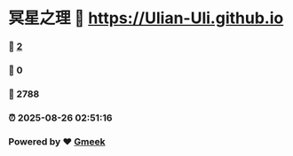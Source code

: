 # 冥星之理 :link: https://Ulian-Uli.github.io 
### :page_facing_up: [2](https://Ulian-Uli.github.io/tag.html) 
### :speech_balloon: 0 
### :hibiscus: 2788 
### :alarm_clock: 2025-08-26 02:51:16 
### Powered by :heart: [Gmeek](https://github.com/Meekdai/Gmeek)

